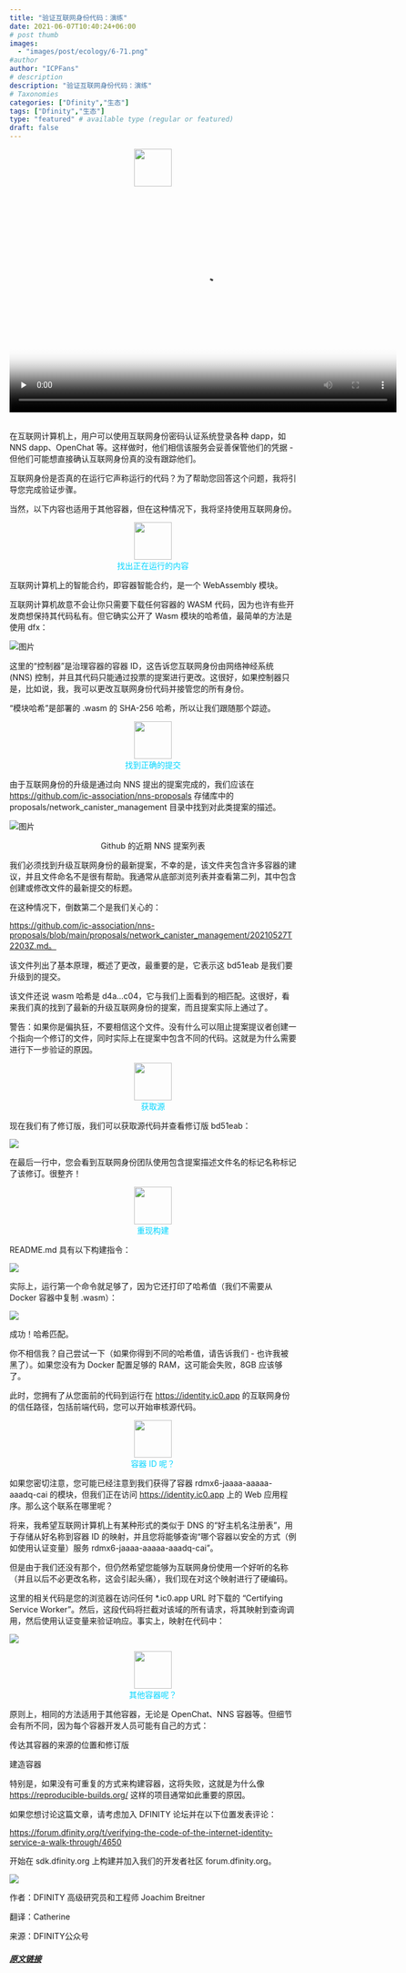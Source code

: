 ```yaml
---
title: "验证互联网身份代码：演练"
date: 2021-06-07T10:40:24+06:00
# post thumb
images:
  - "images/post/ecology/6-71.png"
#author
author: "ICPFans"
# description
description: "验证互联网身份代码：演练"
# Taxonomies
categories: ["Dfinity","生态"]
tags: ["Dfinity","生态"]
type: "featured" # available type (regular or featured)
draft: false
---
```

<center>
<img width = '66' height ='66' src ="https://mmbiz.qpic.cn/mmbiz_png/JUK5MT24wzPv13Yhx8f5HJdwqvg2haiahoVKOZ0SpP9QM3PcGeibaWejr79o6491ARaQHbCyibDyPeRUP4ibiamMefw/640?wx_fmt=png&tp=webp&wxfrom=5&wx_lazy=1&wx_co=1"/>
</center>
<br>

<center>
<video id="video" height=380 width=680 controls="" preload="none" poster="http://mmbiz.qpic.cn/mmbiz_jpg/JUK5MT24wzNVBF2gwTS63gkf4aUppw6QIrbu4hV8gOvL4LbEu0smM30hFNWotaR7PtIb62ibWQXiadVcbxLNcickw/0?wx_fmt=jpeg">
      <source id="mp4" src="http://mpvideo.qpic.cn/0b78umabsaaa6uamiru7bjqfbi6ddgrqagia.f10002.mp4?dis_k=535f9db79145e575fa92fa3cc27c7e79&amp;dis_t=1623227282&amp;spec_id=MzU1ODA4MjE5Ng%3D%3D1623227282&amp;vid=wxv_1870615142732775424&amp;format_id=10002&amp;support_redirect=1&amp;mmversion=false" type="video/mp4">
</video>
</center>

<br>

在互联网计算机上，用户可以使用互联网身份密码认证系统登录各种 dapp，如 NNS dapp、OpenChat 等。这样做时，他们相信该服务会妥善保管他们的凭据 - 但他们可能想直接确认互联网身份真的没有跟踪他们。



互联网身份是否真的在运行它声称运行的代码？为了帮助您回答这个问题，我将引导您完成验证步骤。



当然，以下内容也适用于其他容器，但在这种情况下，我将坚持使用互联网身份。



<center>
<img width = '66' height ='66' src ="https://mmbiz.qpic.cn/mmbiz_png/JUK5MT24wzPv13Yhx8f5HJdwqvg2haiahoVKOZ0SpP9QM3PcGeibaWejr79o6491ARaQHbCyibDyPeRUP4ibiamMefw/640?wx_fmt=png&tp=webp&wxfrom=5&wx_lazy=1&wx_co=1"/>
</center>

<center><font color=#00D5FF>找出正在运行的内容</font></center>



互联网计算机上的智能合约，即容器智能合约，是一个 WebAssembly 模块。



互联网计算机故意不会让你只需要下载任何容器的 WASM 代码，因为也许有些开发商想保持其代码私有。但它确实公开了 Wasm 模块的哈希值，最简单的方法是使用 dfx：



![图片](https://mmbiz.qpic.cn/mmbiz_png/JUK5MT24wzOjestA7HicXP7PnZEZFcA3z3lLpzKtWOX1vRR6LYvdQUicmKX3Cuf3smYBcVRPUbeqXzFdG79um8dA/640?wx_fmt=png&tp=webp&wxfrom=5&wx_lazy=1&wx_co=1)


这里的“控制器”是治理容器的容器 ID，这告诉您互联网身份由网络神经系统 (NNS) 控制，并且其代码只能通过投票的提案进行更改。这很好，如果控制器只是，比如说，我，我可以更改互联网身份代码并接管您的所有身份。



“模块哈希”是部署的 .wasm 的 SHA-256 哈希，所以让我们跟随那个踪迹。



<center>
<img width = '66' height ='66' src ="https://mmbiz.qpic.cn/mmbiz_png/JUK5MT24wzPv13Yhx8f5HJdwqvg2haiahoVKOZ0SpP9QM3PcGeibaWejr79o6491ARaQHbCyibDyPeRUP4ibiamMefw/640?wx_fmt=png&tp=webp&wxfrom=5&wx_lazy=1&wx_co=1"/>
</center>

<center><font color=#00D5FF>找到正确的提交</font></center>



由于互联网身份的升级是通过向 NNS 提出的提案完成的，我们应该在 https://github.com/ic-association/nns-proposals 存储库中的 proposals/network_canister_management 目录中找到对此类提案的描述。



![图片](https://mmbiz.qpic.cn/mmbiz_png/JUK5MT24wzOjestA7HicXP7PnZEZFcA3zjk4zoWic9nKLzQewEwspfdHHPgBX6OG67fym4cSOE7me28NE1odlosQ/640?wx_fmt=png&tp=webp&wxfrom=5&wx_lazy=1&wx_co=1)
<center>Github 的近期 NNS 提案列表</center>


我们必须找到升级互联网身份的最新提案，不幸的是，该文件夹包含许多容器的建议，并且文件命名不是很有帮助。我通常从底部浏览列表并查看第二列，其中包含创建或修改文件的最新提交的标题。



在这种情况下，倒数第二个是我们关心的：



https://github.com/ic-association/nns-proposals/blob/main/proposals/network_canister_management/20210527T2203Z.md。



该文件列出了基本原理，概述了更改，最重要的是，它表示这 bd51eab 是我们要升级到的提交。



该文件还说 wasm 哈希是 d4a...c04，它与我们上面看到的相匹配。这很好，看来我们真的找到了最新的升级互联网身份的提案，而且提案实际上通过了。



警告：如果你是偏执狂，不要相信这个文件。没有什么可以阻止提案提议者创建一个指向一个修订的文件，同时实际上在提案中包含不同的代码。这就是为什么需要进行下一步验证的原因。



<center>
<img width = '66' height ='66' src ="https://mmbiz.qpic.cn/mmbiz_png/JUK5MT24wzPv13Yhx8f5HJdwqvg2haiahoVKOZ0SpP9QM3PcGeibaWejr79o6491ARaQHbCyibDyPeRUP4ibiamMefw/640?wx_fmt=png&tp=webp&wxfrom=5&wx_lazy=1&wx_co=1"/>
</center>

<center><font color=#00D5FF>获取源</font></center>




现在我们有了修订版，我们可以获取源代码并查看修订版 bd51eab：



![](https://mmbiz.qpic.cn/mmbiz_png/JUK5MT24wzOjestA7HicXP7PnZEZFcA3zJ3SUfOYs71Qb0QtkdpibFoViczdmtw3PYSy4QHtq8CQNGJbc7qLWIDYA/640?wx_fmt=png&tp=webp&wxfrom=5&wx_lazy=1&wx_co=1)


在最后一行中，您会看到互联网身份团队使用包含提案描述文件名的标记名称标记了该修订。很整齐！



<center>
<img width = '66' height ='66' src ="https://mmbiz.qpic.cn/mmbiz_png/JUK5MT24wzPv13Yhx8f5HJdwqvg2haiahoVKOZ0SpP9QM3PcGeibaWejr79o6491ARaQHbCyibDyPeRUP4ibiamMefw/640?wx_fmt=png&tp=webp&wxfrom=5&wx_lazy=1&wx_co=1"/>
</center>

<center><font color=#00D5FF>重现构建</font></center>



README.md 具有以下构建指令：



![](https://mmbiz.qpic.cn/mmbiz_png/JUK5MT24wzOjestA7HicXP7PnZEZFcA3zhAJ6wa8dGjIsIKspFGv9ze4fRDP7RcLYI2icC79RTS9fuwFOQibhkOrA/640?wx_fmt=png&tp=webp&wxfrom=5&wx_lazy=1&wx_co=1)


实际上，运行第一个命令就足够了，因为它还打印了哈希值（我们不需要从 Docker 容器中复制 .wasm）：



![](https://mmbiz.qpic.cn/mmbiz_png/JUK5MT24wzOjestA7HicXP7PnZEZFcA3z02yibTFvu68hLLlIrax8DZfwj307O6AKWrkPq2DcZT0XfgaBDBLZkyQ/640?wx_fmt=png&tp=webp&wxfrom=5&wx_lazy=1&wx_co=1)


成功！哈希匹配。



你不相信我？自己尝试一下（如果你得到不同的哈希值，请告诉我们 - 也许我被黑了）。如果您没有为 Docker 配置足够的 RAM，这可能会失败，8GB 应该够了。



此时，您拥有了从您面前的代码到运行在 https://identity.ic0.app 的互联网身份的信任路径，包括前端代码，您可以开始审核源代码。



<center>
<img width = '66' height ='66' src ="https://mmbiz.qpic.cn/mmbiz_png/JUK5MT24wzPv13Yhx8f5HJdwqvg2haiahoVKOZ0SpP9QM3PcGeibaWejr79o6491ARaQHbCyibDyPeRUP4ibiamMefw/640?wx_fmt=png&tp=webp&wxfrom=5&wx_lazy=1&wx_co=1"/>
</center>

<center><font color=#00D5FF>容器 ID 呢？</font></center>



如果您密切注意，您可能已经注意到我们获得了容器 rdmx6-jaaaa-aaaaa-aaadq-cai 的模块，但我们正在访问 https://identity.ic0.app 上的 Web 应用程序。那么这个联系在哪里呢？



将来，我希望互联网计算机上有某种形式的类似于 DNS 的“好主机名注册表”，用于存储从好名称到容器 ID 的映射，并且您将能够查询“哪个容器以安全的方式（例如使用认证变量）服务 rdmx6-jaaaa-aaaaa-aaadq-cai”。



但是由于我们还没有那个，但仍然希望您能够为互联网身份使用一个好听的名称（并且以后不必更改名称，这会引起头痛），我们现在对这个映射进行了硬编码。



这里的相关代码是您的浏览器在访问任何 *.ic0.app URL 时下载的 “Certifying Service Worker”。然后，这段代码将拦截对该域的所有请求，将其映射到查询调用，然后使用认证变量来验证响应。事实上，映射在代码中：



![](https://mmbiz.qpic.cn/mmbiz_png/JUK5MT24wzOjestA7HicXP7PnZEZFcA3zBrMiabEyk1VHZ6UckNWdPH3qXdakDOSU2IPpibkZQXQszDJnMPJDiaiaYg/640?wx_fmt=png&tp=webp&wxfrom=5&wx_lazy=1&wx_co=1)


<center>
<img width = '66' height ='66' src ="https://mmbiz.qpic.cn/mmbiz_png/JUK5MT24wzPv13Yhx8f5HJdwqvg2haiahoVKOZ0SpP9QM3PcGeibaWejr79o6491ARaQHbCyibDyPeRUP4ibiamMefw/640?wx_fmt=png&tp=webp&wxfrom=5&wx_lazy=1&wx_co=1"/>
</center>

<center><font color=#00D5FF>其他容器呢？</font></center>




原则上，相同的方法适用于其他容器，无论是 OpenChat、NNS 容器等。但细节会有所不同，因为每个容器开发人员可能有自己的方式：



传达其容器的来源的位置和修订版

建造容器



特别是，如果没有可重复的方式来构建容器，这将失败，这就是为什么像 https://reproducible-builds.org/ 这样的项目通常如此重要的原因。



如果您想讨论这篇文章，请考虑加入 DFINITY 论坛并在以下位置发表评论：



https://forum.dfinity.org/t/verifying-the-code-of-the-internet-identity-service-a-walk-through/4650



开始在 sdk.dfinity.org 上构建并加入我们的开发者社区 forum.dfinity.org。



![](https://mmbiz.qpic.cn/mmbiz_jpg/JUK5MT24wzOjestA7HicXP7PnZEZFcA3zQaqxK6Mt7yWQj6IelbaaoA0AAJVYEv8qDS4bLiau4PHcPG6dz7VLX0w/640?wx_fmt=jpeg&tp=webp&wxfrom=5&wx_lazy=1&wx_co=1)


作者：DFINITY 高级研究员和工程师 Joachim Breitner

翻译：Catherine

来源：DFINITY公众号
##### [原文链接](https://mp.weixin.qq.com/s/mwpOqT5Ja50N0tDHRXdmHg)